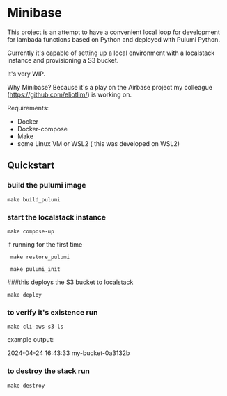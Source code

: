 # Minibase

This project is an attempt to have a convenient local loop for development for lambada functions based on Python and deployed with Pulumi Python.

Currently it's capable of setting up a local environment with a localstack instance and provisioning a S3 bucket.

It's very WIP.

Why Minibase? Because it's a play on the Airbase project my colleague (https://github.com/eliotlim/) is working on.

Requirements:
- Docker
- Docker-compose
- Make
- some Linux VM or WSL2 ( this was developed on WSL2)

## Quickstart
### build the pulumi image

```make build_pulumi```

### start the localstack instance

```make compose-up```

if running for the first time

``` make restore_pulumi```

``` make pulumi_init```

###this deploys the S3 bucket to localstack

```make deploy```

### to verify it's existence run

```make cli-aws-s3-ls ```

example output:

2024-04-24 16:43:33 my-bucket-0a3132b

### to destroy the stack run

```make destroy```